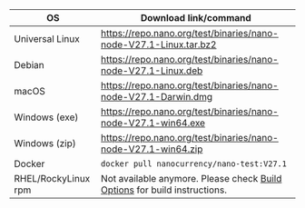 | OS                  | Download link/command                                            |
|---------------------|------------------------------------------------------------------|
| Universal Linux     | https://repo.nano.org/test/binaries/nano-node-V27.1-Linux.tar.bz2 |
| Debian              | https://repo.nano.org/test/binaries/nano-node-V27.1-Linux.deb    |
| macOS               | https://repo.nano.org/test/binaries/nano-node-V27.1-Darwin.dmg   |
| Windows (exe)       | https://repo.nano.org/test/binaries/nano-node-V27.1-win64.exe    |
| Windows (zip)       | https://repo.nano.org/test/binaries/nano-node-V27.1-win64.zip    |
| Docker              | `docker pull nanocurrency/nano-test:V27.1`                       |
| RHEL/RockyLinux rpm | Not available anymore. Please check [Build Options](#build-options) for build instructions.                               |
